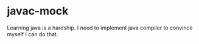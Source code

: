 # javac-mock
Learning java is a hardship. I need to implement java compiler    to convince myself I can do that.
